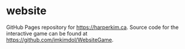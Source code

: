 # website
GitHub Pages repository for https://harperkim.ca.
Source code for the interactive game can be found at https://github.com/imkimdol/WebsiteGame.